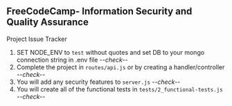 **FreeCodeCamp**- Information Security and Quality Assurance
------

Project Issue Tracker

1) SET NODE_ENV to `test` without quotes and set DB to your mongo connection string in .env file *--check--*
2) Complete the project in `routes/api.js` or by creating a handler/controller *--check--*
3) You will add any security features to `server.js` *--check--*
4) You will create all of the functional tests in `tests/2_functional-tests.js` *--check--*


